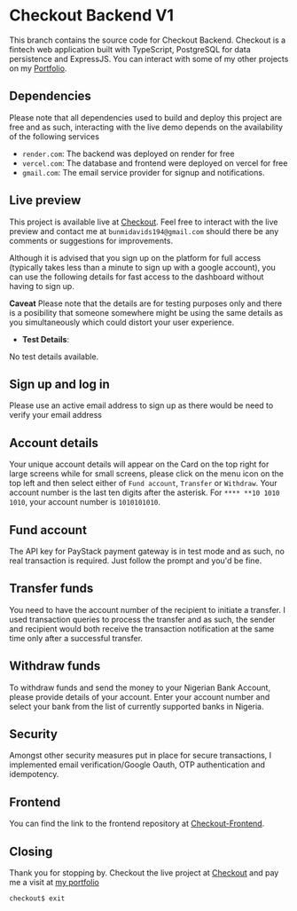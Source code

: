 # Checkout Backend V1

This branch contains the source code for Checkout Backend. Checkout is a fintech web application built with TypeScript, PostgreSQL for data persistence and ExpressJS. You can interact with some of my other projects on my [Portfolio](https://bunmioladipupo-edf1263ld-bunmi194.vercel.app/).

## Dependencies

Please note that all dependencies used to build and deploy this project are free and as such, interacting with the live demo depends on the availability of the following services

- `render.com`: The backend was deployed on render for free
- `vercel.com`: The database and frontend were deployed on vercel for free
- `gmail.com`: The email service provider for signup and notifications.

## Live preview

This project is available live at [Checkout](https://checkout-frontend-three.vercel.app/). Feel free to interact with the live preview and contact me at `bunmidavids194@gmail.com` should there be any comments or suggestions for improvements.

Although it is advised that you sign up on the platform for full access (typically takes less than a minute to sign up with a google account), you can use the following details for fast access to the dashboard without having to sign up. 


**Caveat**
Please note that the details are for testing purposes only and there is a posibility that someone somewhere might be using the same details as you simultaneously which could distort your user experience.

- **Test Details**: 

No test details available.

## Sign up and log in

Please use an active email address to sign up as there would be need to verify your email address

## Account details

Your unique account details will appear on the Card on the top right for large screens while for small screens, please click on the menu icon on the top left and then select either of `Fund account`, `Transfer` or `Withdraw`. Your account number is the last ten digits after the asterisk. For `**** **10 1010 1010`, your account number is `1010101010`.

## Fund account

The API key for PayStack payment gateway is in test mode and as such, no real transaction is required. Just follow the prompt and you'd be fine.

## Transfer funds

You need to have the account number of the recipient to initiate a transfer. I used transaction queries to process the transfer and as such, the sender and recipient would both receive the transaction notification at the same time only after a successful transfer.

## Withdraw funds

To withdraw funds and send the money to your Nigerian Bank Account, please provide details of your account. Enter your account number and select your bank from the list of currently supported banks in Nigeria.

## Security

Amongst other security measures put in place for secure transactions, I implemented email verification/Google Oauth, OTP authentication and idempotency.

## Frontend

You can find the link to the frontend repository at [Checkout-Frontend](https://github.com/Bunmi194/checkoutFrontend).

## Closing

Thank you for stopping by. Checkout the live project at [Checkout](https://checkout-frontend-three.vercel.app/) and pay me a visit at [my portfolio](https://bunmioladipupo-edf1263ld-bunmi194.vercel.app/)

```bash
checkout$ exit
``` 